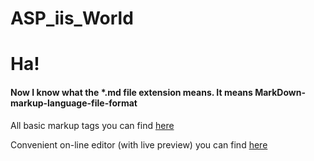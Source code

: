 # ASP_iis_World

# Ha!
#### Now I know what the *.md file extension means. It means MarkDown-markup-language-file-format

All basic markup tags you can find [here](https://github.com/adam-p/markdown-here/wiki/Markdown-Cheatsheet)

Convenient on-line editor (with live preview) you can find [here](http://jbt.github.io/markdown-editor/)
